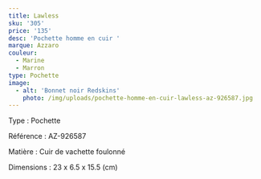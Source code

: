 ```yaml
---
title: Lawless
sku: '305'
price: '135'
desc: 'Pochette homme en cuir '
marque: Azzaro
couleur:
  - Marine
  - Marron
type: Pochette
image:
  - alt: 'Bonnet noir Redskins'
    photo: /img/uploads/pochette-homme-en-cuir-lawless-az-926587.jpg
---
```

Type : Pochette

Référence : AZ-926587

Matière : Cuir de vachette foulonné

Dimensions : 23 x 6.5 x 15.5 (cm)
